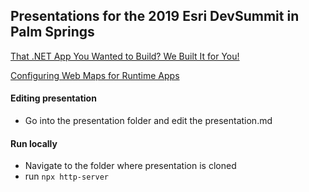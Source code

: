 ## Presentations for the 2019 Esri DevSummit in Palm Springs  

[That .NET App You Wanted to Build? We Built It for You!](https://codergrl.github.io/presentations/2019-PS-DevSummit/DotNet-Runtime-Open-Source-Apps/#/)

[Configuring Web Maps for Runtime Apps](https://codergrl.github.io/presentations/2019-PS-DevSummit/Configuring-WebMaps-for-Runtime-Apps/#/)


#### Editing presentation
- Go into the presentation folder and edit the presentation.md

#### Run locally
- Navigate to the folder where presentation is cloned
- run `npx http-server`
